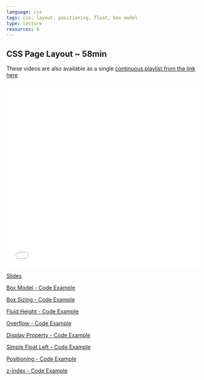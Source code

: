 ```yaml
---
language: css
tags: css, layout, positioning, float, box model
type: lecture
resources: 0
---
```


## CSS Page Layout ~ 58min

These videos are also available as a single [continuous playlist from the link here](https://www.youtube.com/watch?v=tBSxuNfgRHc&list=PLj148bJp5wixpaK_XI-LXIPF6BxQ5Ycyx)

<iframe width="100%" height="480" src="//www.youtube.com/embed/tBSxuNfgRHc?list=PLj148bJp5wixpaK_XI-LXIPF6BxQ5Ycyx" frameborder="0" allowfullscreen></iframe>

[Slides](https://docs.google.com/presentation/d/1UTUWDczUiDZ6byuhyHv0L3zJXQjdlnZheZXhRVLOL3Q/edit?usp=sharing)

[Box Model - Code Example](http://jsfiddle.net/flatiron_school/jtFgz/)

[Box Sizing - Code Example](http://jsfiddle.net/flatiron_school/99Tgm/)

[Fluid Height - Code Example](http://jsfiddle.net/flatiron_school/zDBf3/)

[Overflow - Code Example](http://jsfiddle.net/flatiron_school/sFfw5/)

[Display Property - Code Example](http://jsfiddle.net/flatiron_school/352A6/1/)

[Simple Float Left - Code Example](http://jsfiddle.net/flatiron_school/YXBnC/3/)

[Positioning - Code Example](http://jsfiddle.net/flatiron_school/rgyPC/1/)

[z-index - Code Example](http://jsfiddle.net/flatiron_school/nWGts/)